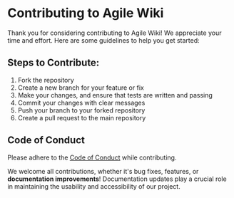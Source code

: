 # Contributing to Agile Wiki

Thank you for considering contributing to Agile Wiki! We appreciate your time and effort. Here are some guidelines to help you get started:

## Steps to Contribute:
1. Fork the repository
2. Create a new branch for your feature or fix
3. Make your changes, and ensure that tests are written and passing
4. Commit your changes with clear messages
5. Push your branch to your forked repository
6. Create a pull request to the main repository

## Code of Conduct
Please adhere to the [Code of Conduct](CODE_OF_CONDUCT.md) while contributing.

We welcome all contributions, whether it's bug fixes, features, or **documentation improvements**! Documentation updates play a crucial role in maintaining the usability and accessibility of our project.